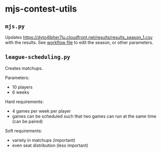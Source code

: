 # mjs-contest-utils

## `mjs.py`

Updates https://dyto4lbher7lu.cloudfront.net/results/results_season_1.csv with the results.
See [workflow file](.github/workflows/sync-results.yml) to edit the season, or other parameters.

## `league-scheduling.py`

Creates matchups.

Parameters: 
- 10 players
- 6 weeks

Hard requirements:
- 4 games per week per player
- games can be scheduled such that two games can run at the same time (can be paired)

Soft requirements: 
- variety in matchups (important)
- even seat distribution (less important)
